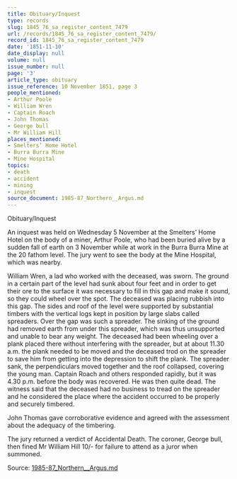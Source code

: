 ```yaml
---
title: Obituary/Inquest
type: records
slug: 1845_76_sa_register_content_7479
url: /records/1845_76_sa_register_content_7479/
record_id: 1845_76_sa_register_content_7479
date: '1851-11-10'
date_display: null
volume: null
issue_number: null
page: '3'
article_type: obituary
issue_reference: 10 November 1851, page 3
people_mentioned:
- Arthur Poole
- William Wren
- Captain Roach
- John Thomas
- George bull
- Mr William Hill
places_mentioned:
- Smelters’ Home Hotel
- Burra Burra Mine
- Mine Hospital
topics:
- death
- accident
- mining
- inquest
source_document: 1985-87_Northern__Argus.md
---
```


Obituary/Inquest

An inquest was held on Wednesday 5 November at the Smelters’ Home Hotel on the body of a miner, Arthur Poole, who had been buried alive by a sudden fall of earth on 3 November while at work in the Burra Burra Mine at the 20 fathom level.  The jury went to see the body at the Mine Hospital, which was nearby.

William Wren, a lad who worked with the deceased, was sworn.  The ground in a certain part of the level had sunk about four feet and in order to get their ore to the surface it was necessary to fill in this gap and make it sound, so they could wheel over the spot.  The deceased was placing rubbish into this gap.  The sides and roof of the level were supported by substantial timbers with the vertical logs kept in position by large slabs called spreaders.  Over the gap was such a spreader.  The sinking of the ground had removed earth from under this spreader, which was thus unsupported and unable to bear any weight.  The deceased had been wheeling over a plank placed there without interfering with the spreader, but at about 11.30 a.m. the plank needed to be moved and the deceased trod on the spreader to save him from getting into the depression to shift the plank.  The spreader sank, the perpendiculars moved together and the roof collapsed, covering the young man.  Captain Roach and others responded rapidly, but it was 4.30 p.m. before the body was recovered.  He was then quite dead.  The witness said that the deceased had no business to tread on the spreader and he considered the place where the accident occurred to be properly and securely timbered.

John Thomas gave corroborative evidence and agreed with the assessment about the adequacy of the timbering.

The jury returned a verdict of Accidental Death.  The coroner, George bull, then fined Mr William Hill 10/- for failure to attend as a juror when summoned.


Source: [1985-87_Northern__Argus.md](/downloads/markdown/1985-87_Northern__Argus.md)
